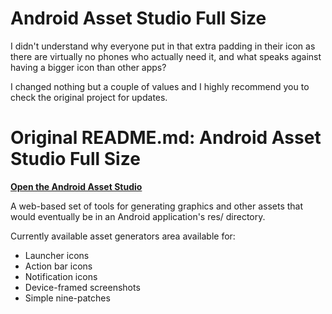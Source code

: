 Android Asset Studio Full Size
====================

I didn't understand why everyone put in that extra padding in their icon as there are virtually no phones who actually need it, and what speaks against having a bigger icon than other apps?

I changed nothing but a couple of values and I highly recommend you to check the original project for updates.

Original README.md:
Android Asset Studio Full Size
====================

**[Open the Android Asset Studio](http://romannurik.github.io/AndroidAssetStudio/)**

A web-based set of tools for generating graphics and other assets that would eventually be in an Android application's res/ directory.

Currently available asset generators area available for:

- Launcher icons
- Action bar icons
- Notification icons
- Device-framed screenshots
- Simple nine-patches

